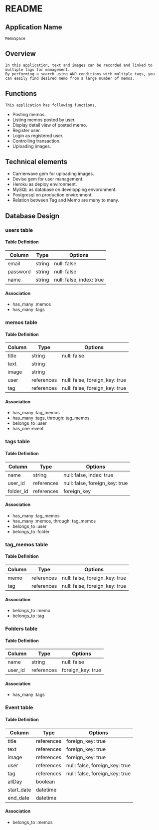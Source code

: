 # README


## Application Name
    MemoSpace

## Overview ##
    In this application, text and images can be recorded and linked to multiple tags for management.
    By performing a search using AND conditions with multiple tags, you can easily find desired memo from a large number of memos.

## Functions ##
    This application has following functions.
  * Posting memos.
  * Listing memos posted by user.
  * Display detail view of posted memo.
  * Register user.
  * Login as registered user.
  * Controlling transaction.
  * Uploading images.

## Technical elements ##
  * Carrierwave gem for uploading images.
  * Devise gem for user management.
  * Heroku as deploy environment.
  * MySQL as database on developping envoronment.
  * Postgresql on production environment.
  * Relation between Tag and Memo are many to many.

## Database Design

###  users table

#### Table Definition
  |Column|Type|Options|
  |------|----|-------|
  |email|string|null: false|
  |password|string|null: false|
  |name|string|null: false, index: true|

#### Association
  * has_many :memos
  * has_many :tags

###   memos table

#### Table Definition
  |Column|Type|Options|
  |------|----|-------|
  |title|string|null: false|
  |text|string||
  |image|string||
  |user|references|null: false, foreign_key: true|
  |tag|references|null: false, foreign_key: true|
#### Association
  * has_many :tag_memos
  * has_many :tags, through: tag_memos
  * belongs_to :user
  * has_one :event

###   tags table

#### Table Definition
  |Column|Type|Options|
  |------|----|-------|
  |name|string|null: false, index: true|
  |user_id|references|null: false, foreign_key: true|
  |folder_id|references|foreign_key|
#### Association
  * has_many :tag_memos
  * has_many :memos, through: tag_memos
  * belongs_to :user
  * belongs_to :folder

###   tag_memos table

#### Table Definition
  |Column|Type|Options|
  |------|----|-------|
  |memo|references|null: false, foreign_key: true|
  |tag|references|null: false, foreign_key: true|

#### Association
  * belongs_to :memo
  * belongs_to :tag


### Folders table

#### Table Definition
  |Column|Type|Options|
  |------|----|-------|
  |name|string|null: false|
  |user_id|references|foreign_key: true|

#### Association
  * has_many :tags


### Event table

#### Table Definition
  |Column|Type|Options|
  |------|----|-------|
  |title|references|foreign_key: true|
  |text|references|foreign_key: true|
  |image|references|foreign_key: true|
  |user|references|null: false, foreign_key: true|
  |tag|references|null: false, foreign_key: true|
  |allDay|boolean||
  |start_date|datetime||
  |end_date|datetime||

#### Association
  * belongs_to :memos